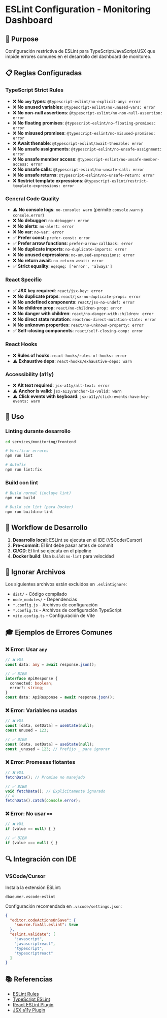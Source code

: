 # ESLint Configuration - Monitoring Dashboard

## 🎯 Purpose

Configuración restrictiva de ESLint para TypeScript/JavaScript/JSX que impide errores comunes en el desarrollo del dashboard de monitoreo.

## 📋 Reglas Configuradas

### TypeScript Strict Rules
- ❌ **No `any` types**: `@typescript-eslint/no-explicit-any: error`
- ❌ **No unused variables**: `@typescript-eslint/no-unused-vars: error`
- ❌ **No non-null assertions**: `@typescript-eslint/no-non-null-assertion: error`
- ❌ **No floating promises**: `@typescript-eslint/no-floating-promises: error`
- ❌ **No misused promises**: `@typescript-eslint/no-misused-promises: error`
- ❌ **Await thenable**: `@typescript-eslint/await-thenable: error`
- ❌ **No unsafe assignments**: `@typescript-eslint/no-unsafe-assignment: error`
- ❌ **No unsafe member access**: `@typescript-eslint/no-unsafe-member-access: error`
- ❌ **No unsafe calls**: `@typescript-eslint/no-unsafe-call: error`
- ❌ **No unsafe returns**: `@typescript-eslint/no-unsafe-return: error`
- ❌ **Restrict template expressions**: `@typescript-eslint/restrict-template-expressions: error`

### General Code Quality
- ⚠️ **No console logs**: `no-console: warn` (permite `console.warn` y `console.error`)
- ❌ **No debugger**: `no-debugger: error`
- ❌ **No alerts**: `no-alert: error`
- ❌ **No var**: `no-var: error`
- ✅ **Prefer const**: `prefer-const: error`
- ✅ **Prefer arrow functions**: `prefer-arrow-callback: error`
- ❌ **No duplicate imports**: `no-duplicate-imports: error`
- ❌ **No unused expressions**: `no-unused-expressions: error`
- ❌ **No return await**: `no-return-await: error`
- ✅ **Strict equality**: `eqeqeq: ['error', 'always']`

### React Specific
- ✅ **JSX key required**: `react/jsx-key: error`
- ❌ **No duplicate props**: `react/jsx-no-duplicate-props: error`
- ❌ **No undefined components**: `react/jsx-no-undef: error`
- ❌ **No children prop**: `react/no-children-prop: error`
- ❌ **No danger with children**: `react/no-danger-with-children: error`
- ❌ **No direct state mutation**: `react/no-direct-mutation-state: error`
- ❌ **No unknown properties**: `react/no-unknown-property: error`
- ✅ **Self-closing components**: `react/self-closing-comp: error`

### React Hooks
- ❌ **Rules of hooks**: `react-hooks/rules-of-hooks: error`
- ⚠️ **Exhaustive deps**: `react-hooks/exhaustive-deps: warn`

### Accessibility (a11y)
- ❌ **Alt text required**: `jsx-a11y/alt-text: error`
- ⚠️ **Anchor is valid**: `jsx-a11y/anchor-is-valid: warn`
- ⚠️ **Click events with keyboard**: `jsx-a11y/click-events-have-key-events: warn`

## 🚀 Uso

### Linting durante desarrollo
```bash
cd services/monitoring/frontend

# Verificar errores
npm run lint

# Autofix
npm run lint:fix
```

### Build con lint
```bash
# Build normal (incluye lint)
npm run build

# Build sin lint (para Docker)
npm run build:no-lint
```

## 🔧 Workflow de Desarrollo

1. **Desarrollo local**: ESLint se ejecuta en el IDE (VSCode/Cursor)
2. **Pre-commit**: El lint debe pasar antes de commit
3. **CI/CD**: El lint se ejecuta en el pipeline
4. **Docker build**: Usa `build:no-lint` para velocidad

## 📝 Ignorar Archivos

Los siguientes archivos están excluidos en `.eslintignore`:
- `dist/` - Código compilado
- `node_modules/` - Dependencias
- `*.config.js` - Archivos de configuración
- `*.config.ts` - Archivos de configuración TypeScript
- `vite.config.ts` - Configuración de Vite

## 🎓 Ejemplos de Errores Comunes

### ❌ Error: Usar `any`
```typescript
// ❌ MAL
const data: any = await response.json();

// ✅ BIEN
interface ApiResponse {
  connected: boolean;
  error?: string;
}
const data: ApiResponse = await response.json();
```

### ❌ Error: Variables no usadas
```typescript
// ❌ MAL
const [data, setData] = useState(null);
const unused = 123;

// ✅ BIEN
const [data, setData] = useState(null);
const _unused = 123; // Prefijo _ para ignorar
```

### ❌ Error: Promesas flotantes
```typescript
// ❌ MAL
fetchData(); // Promise no manejado

// ✅ BIEN
void fetchData(); // Explícitamente ignorado
// o
fetchData().catch(console.error);
```

### ❌ Error: No usar `==`
```typescript
// ❌ MAL
if (value == null) { }

// ✅ BIEN
if (value === null) { }
```

## 🔍 Integración con IDE

### VSCode/Cursor
Instala la extensión ESLint:
```
dbaeumer.vscode-eslint
```

Configuración recomendada en `.vscode/settings.json`:
```json
{
  "editor.codeActionsOnSave": {
    "source.fixAll.eslint": true
  },
  "eslint.validate": [
    "javascript",
    "javascriptreact",
    "typescript",
    "typescriptreact"
  ]
}
```

## 📚 Referencias

- [ESLint Rules](https://eslint.org/docs/rules/)
- [TypeScript ESLint](https://typescript-eslint.io/)
- [React ESLint Plugin](https://github.com/jsx-eslint/eslint-plugin-react)
- [JSX a11y Plugin](https://github.com/jsx-eslint/eslint-plugin-jsx-a11y)

